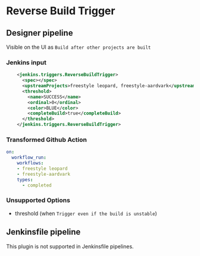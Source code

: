 # Reverse Build Trigger

## Designer pipeline

Visible on the UI as `Build after other projects are built`

### Jenkins input

```xml
    <jenkins.triggers.ReverseBuildTrigger>
      <spec></spec>
      <upstreamProjects>freestyle leopard, freestyle-aardvark</upstreamProjects>
      <threshold>
        <name>SUCCESS</name>
        <ordinal>0</ordinal>
        <color>BLUE</color>
        <completeBuild>true</completeBuild>
      </threshold>
    </jenkins.triggers.ReverseBuildTrigger>
```

### Transformed Github Action

```yaml
on:
  workflow_run:
    workflows:
    - freestyle leopard
    - freestyle-aardvark
    types:
      - completed
```

### Unsupported Options

- threshold (when `Trigger even if the build is unstable`)

## Jenkinsfile pipeline

This plugin is not supported in Jenkinsfile pipelines.
